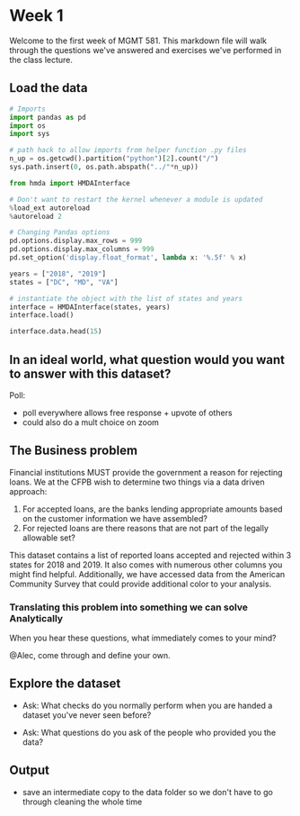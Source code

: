 # Week 1

Welcome to the first week of MGMT 581. This markdown file will walk through the questions we've answered and exercises we've performed in the class lecture.

## Load the data
```python
# Imports
import pandas as pd
import os
import sys

# path hack to allow imports from helper function .py files
n_up = os.getcwd().partition("python")[2].count("/")
sys.path.insert(0, os.path.abspath("../"*n_up))

from hmda import HMDAInterface

# Don't want to restart the kernel whenever a module is updated
%load_ext autoreload
%autoreload 2

# Changing Pandas options
pd.options.display.max_rows = 999
pd.options.display.max_columns = 999
pd.set_option('display.float_format', lambda x: '%.5f' % x)
```

```python
years = ["2018", "2019"]
states = ["DC", "MD", "VA"]

# instantiate the object with the list of states and years
interface = HMDAInterface(states, years)
interface.load()
```

```python
interface.data.head(15)
```

## In an ideal world, what question would you want to answer with this dataset?


Poll:
- poll everywhere allows free response + upvote of others
- could also do a mult choice on zoom


## The Business problem 
Financial institutions MUST provide the government a reason for rejecting loans. We at the CFPB wish to determine two things via a data driven approach:
1. For accepted loans, are the banks lending appropriate amounts based on the customer information we have assembled? 
2. For rejected loans are there reasons that are not part of the legally allowable set?

This dataset contains a list of reported loans accepted and rejected within 3 states for 2018 and 2019. It also comes with numerous other columns you might find helpful. Additionally, we have accessed data from the American Community Survey that could provide additional color to your analysis. 

### Translating this problem into something we can solve Analytically

When you hear these questions, what immediately comes to your mind?

@Alec, come through and define your own.

## Explore the dataset

- Ask: What checks do you normally perform when you are handed a dataset you've never seen before?


- Ask: What questions do you ask of the people who provided you the data?

## Output
- save an intermediate copy to the data folder so we don't have to go through cleaning the whole time
